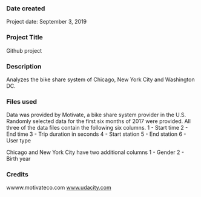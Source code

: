### Date created
Project date: September 3, 2019

### Project Title
Github project

### Description
Analyzes the bike share system of Chicago, New York City and Washington DC.

### Files used
Data was provided by Motivate, a bike share system provider in the U.S.
Randomly selected data for the first six months of 2017 were provided. 
All three of the data files contain the following six columns.
1 - Start time
2 - End time
3 - Trip duration in seconds
4 - Start station
5 - End station
6 - User type

Chicago and New York City have two additional columns
1 - Gender
2 - Birth year


### Credits
wwww.motivateco.com
www.udacity.com

